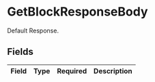 # GetBlockResponseBody

Default Response.


## Fields

| Field       | Type        | Required    | Description |
| ----------- | ----------- | ----------- | ----------- |